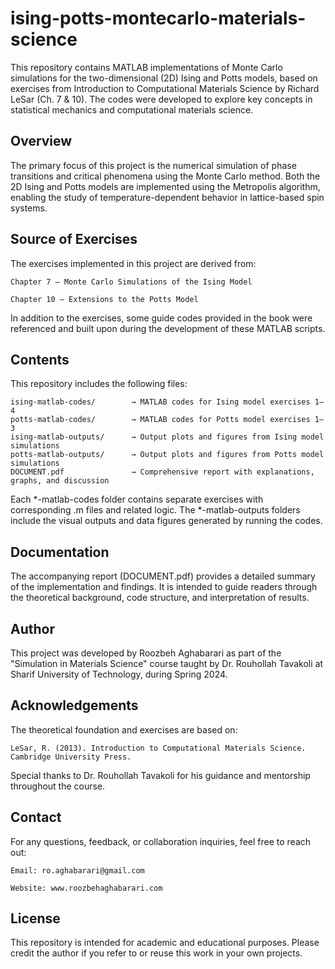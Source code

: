# ising-potts-montecarlo-materials-science

This repository contains MATLAB implementations of Monte Carlo simulations for the two-dimensional (2D) Ising and Potts models, based on exercises from Introduction to Computational Materials Science by Richard LeSar (Ch. 7 & 10). The codes were developed to explore key concepts in statistical mechanics and computational materials science.

## Overview

The primary focus of this project is the numerical simulation of phase transitions and critical phenomena using the Monte Carlo method. Both the 2D Ising and Potts models are implemented using the Metropolis algorithm, enabling the study of temperature-dependent behavior in lattice-based spin systems.

## Source of Exercises

The exercises implemented in this project are derived from:

    Chapter 7 – Monte Carlo Simulations of the Ising Model

    Chapter 10 – Extensions to the Potts Model

In addition to the exercises, some guide codes provided in the book were referenced and built upon during the development of these MATLAB scripts.

## Contents

This repository includes the following files:

    ising-matlab-codes/        → MATLAB codes for Ising model exercises 1–4
    potts-matlab-codes/        → MATLAB codes for Potts model exercises 1–3
    ising-matlab-outputs/      → Output plots and figures from Ising model simulations
    potts-matlab-outputs/      → Output plots and figures from Potts model simulations
    DOCUMENT.pdf               → Comprehensive report with explanations, graphs, and discussion

Each *-matlab-codes folder contains separate exercises with corresponding .m files and related logic. The *-matlab-outputs folders include the visual outputs and data figures generated by running the codes.

## Documentation

The accompanying report (DOCUMENT.pdf) provides a detailed summary of the implementation and findings. It is intended to guide readers through the theoretical background, code structure, and interpretation of results.

## Author

This project was developed by Roozbeh Aghabarari as part of the "Simulation in Materials Science" course taught by Dr. Rouhollah Tavakoli at Sharif University of Technology, during Spring 2024.

## Acknowledgements

The theoretical foundation and exercises are based on:

    LeSar, R. (2013). Introduction to Computational Materials Science. Cambridge University Press.

Special thanks to Dr. Rouhollah Tavakoli for his guidance and mentorship throughout the course.

## Contact

For any questions, feedback, or collaboration inquiries, feel free to reach out:

    Email: ro.aghabarari@gmail.com

    Website: www.roozbehaghabarari.com

## License

This repository is intended for academic and educational purposes. Please credit the author if you refer to or reuse this work in your own projects.